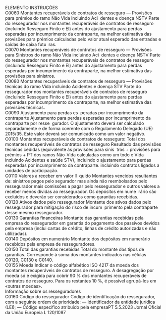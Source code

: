  
ELEMENTO  INSTRUÇÕES  
C0060  Montantes recuperáveis de 
contratos de resseguro — 
Provisões para prémios do 
ramo Não Vida incluindo Aci ­
dentes e doença NSTV  Parte do ressegurador nos montantes recuperáveis de contratos de resseguro 
(incluindo Resseguro Finito e EI) antes do ajustamento para perdas esperadas 
por incumprimento da contraparte, na melhor estimativa das provisões para 
prémios calculadas pelo valor atual esperado das entradas e saídas de caixa futu ­
ras.  
C0070  Montantes recuperáveis de 
contratos de resseguro — 
Provisões para Sinistros do 
ramo Não Vida incluindo Aci ­
dentes e doença NSTV  Parte do ressegurador nos montantes recuperáveis de contratos de resseguro 
(incluindo Resseguro Finito e EI) antes do ajustamento para perdas esperadas 
por incumprimento da contraparte, na melhor estimativa das provisões para 
sinistros.  
C0080  Montantes recuperáveis de 
contratos de resseguro — 
Provisões técnicas do ramo 
Vida incluindo Acidentes e 
doença STV  Parte do ressegurador nos montantes recuperáveis de contratos de resseguro 
(incluindo Resseguro Finito e EI) antes do ajustamento para perdas esperadas 
por incumprimento da contraparte, na melhor estimativa das provisões técnicas.  
C0090  Ajustamento para perdas es ­
peradas por incumprimento da 
contraparte  Ajustamento para perdas esperadas por incumprimento da contraparte por resse ­
gurador. O ajustamento deverá ser calculado separadamente e de forma coerente 
com o Regulamento Delegado (UE) 2015/35. 
Este valor deverá ser comunicado como um valor negativo.  
C0100  Montantes recuperáveis de 
contratos de resseguro: Total 
dos montantes recuperáveis de 
contratos de resseguro  Resultado das provisões técnicas cedidas (equivalente às provisões para sinis ­
tros + provisões para prémios + PT dos ramos Não-Vida calculadas como 
um todo e Vida incluindo Acidentes e saúde STV), incluindo o ajustamento 
para perdas esperadas por incumprimento da contraparte. incluindo contratos 
ligados a unidades de participação.  
C0110  Valores a receber em valor lí ­
quido  Montantes vencidos resultantes de: sinistros pagos pelo segurador mas ainda não 
reembolsados pelo ressegurador mais comissões a pagar pelo ressegurador e 
outros valores a receber menos dívidas ao ressegurador. Os depósitos em nume ­
rário são excluídos e deverão ser considerados como garantias recebidas.  
C0120  Ativos dados pelo ressegurador  Montante dos ativos dados pelo ressegurador para mitigação do risco de incum ­
primento pela contraparte desse mesmo ressegurador.  
C0130  Garantias financeiras  Montante das garantias recebidas pela empresa do ressegurador em garantia do 
pagamento dos passivos devidos pela empresa (inclui cartas de crédito, linhas de 
crédito autorizadas e não utilizadas).  
C0140  Depósitos em numerário  Montante dos depósitos em numerário recebidos pela empresa de resseguradores.  
C0150  Total das garantias recebidas  Total do montante dos tipos de garantias. 
Corresponde à soma dos montantes indicados nas células C0120, C0130 e 
C0140.  
C0155  Moeda  Indicar o código alfabético ISO 4217 da moeda dos montantes recuperáveis de 
contratos de resseguro. A desagregação por moeda só é exigida para cobrir 90 % 
dos montantes recuperáveis de contratos de resseguro. Para os restantes 10 %, é 
possível agrupá-los em «outras moedas».  
Informação sobre 
os resseguradores  
C0160  Código do ressegurador  Código de identificação do ressegurador, com a seguinte ordem de prioridade: 
— Identificador da entidade jurídica (LEI); 
— Código específico atribuído pela empresaPT  5.5.2023 Jornal Oficial da União Europeia L 120/1087